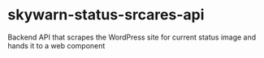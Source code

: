 # skywarn-status-srcares-api
Backend API that scrapes the WordPress site for current status image and hands it to a web component
